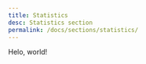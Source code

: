 ```yaml
---
title: Statistics
desc: Statistics section
permalink: /docs/sections/statistics/
---
```


Helo, world!
